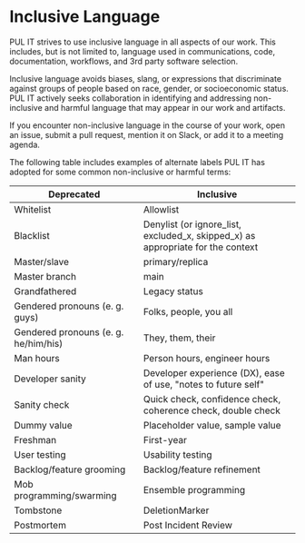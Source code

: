 # Inclusive Language

PUL IT strives to use inclusive language in all aspects of our work. This includes, but is not limited to, language used in communications, code, documentation, workflows, and 3rd party software selection.

Inclusive language avoids biases, slang, or expressions that discriminate against groups of people based on race, gender, or socioeconomic status. PUL IT actively seeks collaboration in identifying and addressing non-inclusive and harmful language that may appear in our work and artifacts.

If you encounter non-inclusive language in the course of your work, open an issue, submit a pull request, mention it on Slack, or add it to a meeting agenda.

The following table includes examples of alternate labels PUL IT has adopted for some common non-inclusive or harmful terms:

| Deprecated             | Inclusive         |
| ---------------------- | -------------- |
| Whitelist              | Allowlist |
| Blacklist              | Denylist (or ignore_list, excluded_x, skipped_x) as appropriate for the context   |
| Master/slave           | primary/replica         |
| Master branch          | main |
| Grandfathered          | Legacy status |
| Gendered pronouns (e. g. guys) | 	Folks, people, you all |
| Gendered pronouns (e. g. he/him/his) | 	They, them, their |
| Man hours              | 	Person hours, engineer hours |
| Developer sanity       | 	Developer experience (DX), ease of use, "notes to future self" |
| Sanity check           | 	Quick check, confidence check, coherence check, double check |
| Dummy value            | 	Placeholder value, sample value |
| Freshman               | 		First-year |
| User testing           | 	Usability testing |
| Backlog/feature grooming       | 	Backlog/feature refinement |
| Mob programming/swarming       | 	Ensemble programming |
| Tombstone              | DeletionMarker |
| Postmortem              | Post Incident Review |
